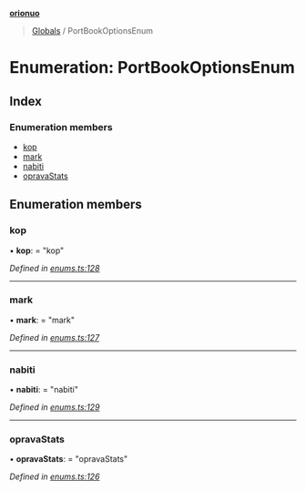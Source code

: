 **[orionuo](../README.md)**

> [Globals](../globals.md) / PortBookOptionsEnum

# Enumeration: PortBookOptionsEnum

## Index

### Enumeration members

* [kop](portbookoptionsenum.md#kop)
* [mark](portbookoptionsenum.md#mark)
* [nabiti](portbookoptionsenum.md#nabiti)
* [opravaStats](portbookoptionsenum.md#opravastats)

## Enumeration members

### kop

•  **kop**:  = "kop"

*Defined in [enums.ts:128](https://github.com/msviha/orionuo/blob/7fb91e0/src/enums.ts#L128)*

___

### mark

•  **mark**:  = "mark"

*Defined in [enums.ts:127](https://github.com/msviha/orionuo/blob/7fb91e0/src/enums.ts#L127)*

___

### nabiti

•  **nabiti**:  = "nabiti"

*Defined in [enums.ts:129](https://github.com/msviha/orionuo/blob/7fb91e0/src/enums.ts#L129)*

___

### opravaStats

•  **opravaStats**:  = "opravaStats"

*Defined in [enums.ts:126](https://github.com/msviha/orionuo/blob/7fb91e0/src/enums.ts#L126)*

